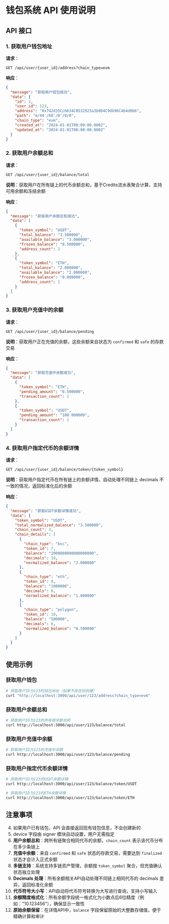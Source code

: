 # 钱包系统 API 使用说明

## API 接口

### 1. 获取用户钱包地址

**请求**：
```http
GET /api/user/{user_id}/address?chain_type=evm
```

**响应**：
```json
{
  "message": "获取用户钱包成功",
  "data": {
    "id": 1,
    "user_id": 123,
    "address": "0x742d35Cc6634C0532925a3b8D4C9db96C4b4d8b6",
    "path": "m/44'/60'/0'/0/0",
    "chain_type": "evm",
    "created_at": "2024-01-01T00:00:00.000Z",
    "updated_at": "2024-01-01T00:00:00.000Z"
  }
}
```

### 2. 获取用户余额总和

**请求**：
```http
GET /api/user/{user_id}/balance/total
```

**说明**：获取用户在所有链上的代币余额总和，基于Credits流水表聚合计算，支持可用余额和冻结余额

**响应**：
```json
{
  "message": "获取用户余额总和成功",
  "data": [
    {
      "token_symbol": "USDT",
      "total_balance": "3.500000",
      "available_balance": "3.000000",
      "frozen_balance": "0.500000",
      "address_count": 2
    },
    {
      "token_symbol": "ETH",
      "total_balance": "2.000000",
      "available_balance": "2.000000",
      "frozen_balance": "0.000000",
      "address_count": 1
    }
  ]
}
```

### 3. 获取用户充值中的余额

**请求**：
```http
GET /api/user/{user_id}/balance/pending
```

**说明**：获取用户正在充值的余额，这些余额来自状态为 `confirmed` 和 `safe` 的存款交易

**响应**：
```json
{
  "message": "获取充值中余额成功",
  "data": [
    {
      "token_symbol": "ETH",
      "pending_amount": "0.500000",
      "transaction_count": 2
    },
    {
      "token_symbol": "USDT",
      "pending_amount": "100.000000",
      "transaction_count": 1
    }
  ]
}
```

### 4. 获取用户指定代币的余额详情

**请求**：
```http
GET /api/user/{user_id}/balance/token/{token_symbol}
```

**说明**：获取用户指定代币在所有链上的余额详情，自动处理不同链上 decimals 不一致的情况，返回标准化后的余额

**响应**：
```json
{
  "message": "获取USDT余额详情成功",
  "data": {
    "token_symbol": "USDT",
    "total_normalized_balance": "3.500000",
    "chain_count": 3,
    "chain_details": [
      {
        "chain_type": "bsc",
        "token_id": 7,
        "balance": "2000000000000000000",
        "decimals": 18,
        "normalized_balance": "2.000000"
      },
      {
        "chain_type": "eth",
        "token_id": 8,
        "balance": "1000000",
        "decimals": 6,
        "normalized_balance": "1.000000"
      },
      {
        "chain_type": "polygon",
        "token_id": 10,
        "balance": "500000",
        "decimals": 6,
        "normalized_balance": "0.500000"
      }
    ]
  }
}
```

## 使用示例

### 获取用户钱包

```bash
# 获取用户ID为123的钱包地址（如果不存在则创建）
curl "http://localhost:3000/api/user/123/address?chain_type=evm"
```

### 获取用户余额总和

```bash
# 获取用户ID为123的所有链余额总和
curl http://localhost:3000/api/user/123/balance/total
```

### 获取用户充值中余额

```bash
# 获取用户ID为123的充值中余额
curl http://localhost:3000/api/user/123/balance/pending
```

### 获取用户指定代币余额详情

```bash
# 获取用户ID为123的USDT余额详情
curl http://localhost:3000/api/user/123/balance/token/USDT

# 获取用户ID为123的ETH余额详情
curl http://localhost:3000/api/user/123/balance/token/ETH
```
 
## 注意事项


4. 如果用户已有钱包，API 会直接返回现有钱包信息，不会创建新的
5. device 字段由 signer 模块自动设置，用户无需指定
6. **用户余额总和**：跨所有链聚合相同代币的余额，`chain_count` 表示该代币分布在多少条链上
7. **充值中余额**：来自 `confirmed` 和 `safe` 状态的存款交易，需要达到 `finalized` 状态才会计入正式余额
8. **多链支持**：系统支持多链资产管理，余额按 `token_symbol` 聚合，但充值确认状态独立处理
9.  **Decimals 处理**：所有余额相关API自动处理不同链上相同代币的 decimals 差异，返回标准化余额
10. **代币符号大小写**：API自动将代币符号转换为大写进行查询，支持小写输入
11. **余额精度格式化**：所有余额字段统一格式化为小数点后6位精度（例如："10.123456"），确保显示一致性
12. **原始余额保留**：在详情API中，`balance` 字段保留原始的大整数存储值，便于精确计算和审计
